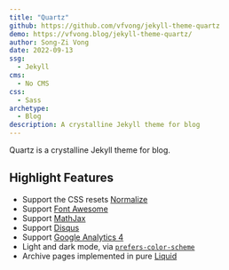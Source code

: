 ```yaml
---
title: "Quartz"
github: https://github.com/vfvong/jekyll-theme-quartz
demo: https://vfvong.blog/jekyll-theme-quartz/
author: Song-Zi Vong
date: 2022-09-13
ssg:
  - Jekyll
cms:
  - No CMS
css:
  - Sass 
archetype:
  - Blog
description: A crystalline Jekyll theme for blog
---
```


Quartz is a crystalline Jekyll theme for blog.

## Highlight Features

- Support the CSS resets [Normalize](https://github.com/necolas/normalize.css)
- Support [Font Awesome](https://fontawesome.com/)
- Support [MathJax](https://www.mathjax.org/)
- Support [Disqus](https://disqus.com/)
- Support [Google Analytics 4](https://analytics.google.com/analytics/web/)
- Light and dark mode, via [`prefers-color-scheme`](https://web.dev/prefers-color-scheme/)
- Archive pages implemented in pure [Liquid](https://shopify.github.io/liquid/)
